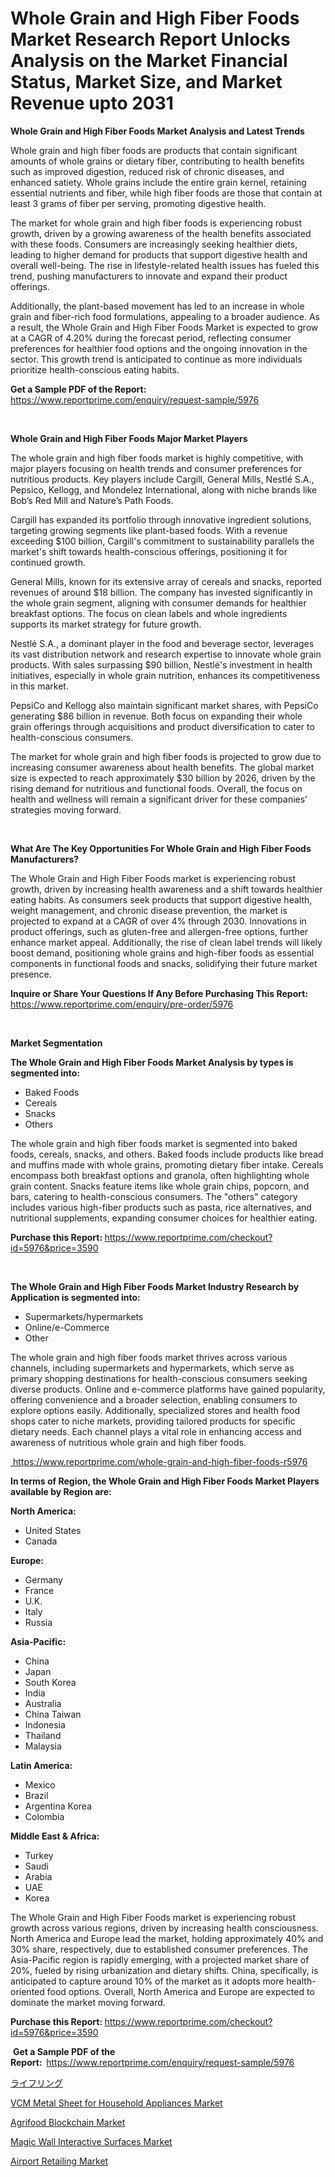 <p><h1>Whole Grain and High Fiber Foods Market Research Report Unlocks Analysis on the Market Financial Status, Market Size, and Market Revenue upto 2031</h1></p><p><strong>Whole Grain and High Fiber Foods Market Analysis and Latest Trends</strong></p>
<p><p>Whole grain and high fiber foods are products that contain significant amounts of whole grains or dietary fiber, contributing to health benefits such as improved digestion, reduced risk of chronic diseases, and enhanced satiety. Whole grains include the entire grain kernel, retaining essential nutrients and fiber, while high fiber foods are those that contain at least 3 grams of fiber per serving, promoting digestive health.</p><p>The market for whole grain and high fiber foods is experiencing robust growth, driven by a growing awareness of the health benefits associated with these foods. Consumers are increasingly seeking healthier diets, leading to higher demand for products that support digestive health and overall well-being. The rise in lifestyle-related health issues has fueled this trend, pushing manufacturers to innovate and expand their product offerings.</p><p>Additionally, the plant-based movement has led to an increase in whole grain and fiber-rich food formulations, appealing to a broader audience. As a result, the Whole Grain and High Fiber Foods Market is expected to grow at a CAGR of 4.20% during the forecast period, reflecting consumer preferences for healthier food options and the ongoing innovation in the sector. This growth trend is anticipated to continue as more individuals prioritize health-conscious eating habits.</p></p>
<p><strong>Get a Sample PDF of the Report:&nbsp;</strong> <a href="https://www.reportprime.com/enquiry/request-sample/5976">https://www.reportprime.com/enquiry/request-sample/5976</a></p>
<p>&nbsp;</p>
<p><strong>Whole Grain and High Fiber Foods Major Market Players</strong></p>
<p><p>The whole grain and high fiber foods market is highly competitive, with major players focusing on health trends and consumer preferences for nutritious products. Key players include Cargill, General Mills, Nestlé S.A., Pepsico, Kellogg, and Mondelez International, along with niche brands like Bob’s Red Mill and Nature’s Path Foods.</p><p>Cargill has expanded its portfolio through innovative ingredient solutions, targeting growing segments like plant-based foods. With a revenue exceeding $100 billion, Cargill's commitment to sustainability parallels the market's shift towards health-conscious offerings, positioning it for continued growth.</p><p>General Mills, known for its extensive array of cereals and snacks, reported revenues of around $18 billion. The company has invested significantly in the whole grain segment, aligning with consumer demands for healthier breakfast options. The focus on clean labels and whole ingredients supports its market strategy for future growth.</p><p>Nestlé S.A., a dominant player in the food and beverage sector, leverages its vast distribution network and research expertise to innovate whole grain products. With sales surpassing $90 billion, Nestlé's investment in health initiatives, especially in whole grain nutrition, enhances its competitiveness in this market.</p><p>PepsiCo and Kellogg also maintain significant market shares, with PepsiCo generating $86 billion in revenue. Both focus on expanding their whole grain offerings through acquisitions and product diversification to cater to health-conscious consumers.</p><p>The market for whole grain and high fiber foods is projected to grow due to increasing consumer awareness about health benefits. The global market size is expected to reach approximately $30 billion by 2026, driven by the rising demand for nutritious and functional foods. Overall, the focus on health and wellness will remain a significant driver for these companies’ strategies moving forward.</p></p>
<p>&nbsp;</p>
<p><strong>What Are The Key Opportunities For Whole Grain and High Fiber Foods Manufacturers?</strong></p>
<p><p>The Whole Grain and High Fiber Foods market is experiencing robust growth, driven by increasing health awareness and a shift towards healthier eating habits. As consumers seek products that support digestive health, weight management, and chronic disease prevention, the market is projected to expand at a CAGR of over 4% through 2030. Innovations in product offerings, such as gluten-free and allergen-free options, further enhance market appeal. Additionally, the rise of clean label trends will likely boost demand, positioning whole grains and high-fiber foods as essential components in functional foods and snacks, solidifying their future market presence.</p></p>
<p><strong>Inquire or Share Your Questions If Any Before Purchasing This Report:</strong> <a href="https://www.reportprime.com/enquiry/pre-order/5976">https://www.reportprime.com/enquiry/pre-order/5976</a></p>
<p>&nbsp;</p>
<p><strong>Market Segmentation</strong></p>
<p><strong>The Whole Grain and High Fiber Foods Market Analysis by types is segmented into:</strong></p>
<p><ul><li>Baked Foods</li><li>Cereals</li><li>Snacks</li><li>Others</li></ul></p>
<p><p>The whole grain and high fiber foods market is segmented into baked foods, cereals, snacks, and others. Baked foods include products like bread and muffins made with whole grains, promoting dietary fiber intake. Cereals encompass both breakfast options and granola, often highlighting whole grain content. Snacks feature items like whole grain chips, popcorn, and bars, catering to health-conscious consumers. The "others" category includes various high-fiber products such as pasta, rice alternatives, and nutritional supplements, expanding consumer choices for healthier eating.</p></p>
<p><strong>Purchase this Report:&nbsp;</strong><a href="https://www.reportprime.com/checkout?id=5976&price=3590">https://www.reportprime.com/checkout?id=5976&price=3590</a></p>
<p>&nbsp;</p>
<p><strong>The Whole Grain and High Fiber Foods Market Industry Research by Application is segmented into:</strong></p>
<p><ul><li>Supermarkets/hypermarkets</li><li>Online/e-Commerce</li><li>Other</li></ul></p>
<p><p>The whole grain and high fiber foods market thrives across various channels, including supermarkets and hypermarkets, which serve as primary shopping destinations for health-conscious consumers seeking diverse products. Online and e-commerce platforms have gained popularity, offering convenience and a broader selection, enabling consumers to explore options easily. Additionally, specialized stores and health food shops cater to niche markets, providing tailored products for specific dietary needs. Each channel plays a vital role in enhancing access and awareness of nutritious whole grain and high fiber foods.</p></p>
<p><a href="https://www.reportprime.com/whole-grain-and-high-fiber-foods-r5976">&nbsp;https://www.reportprime.com/whole-grain-and-high-fiber-foods-r5976</a></p>
<p><strong>In terms of Region, the Whole Grain and High Fiber Foods Market Players available by Region are:</strong></p>
<p>
    <p> <strong> North America: </strong>
        <ul>
            <li>United States</li>
            <li>Canada</li>
        </ul>
        </p> 
    <p> <strong> Europe: </strong>
        <ul>
            <li>Germany</li>
            <li>France</li>
            <li>U.K.</li>
            <li>Italy</li>
            <li>Russia</li>
        </ul>
        </p> 
    <p> <strong> Asia-Pacific: </strong>
        <ul>
            <li>China</li>
            <li>Japan</li>
            <li>South Korea</li>
            <li>India</li>
            <li>Australia</li>
            <li>China Taiwan</li>
            <li>Indonesia</li>
            <li>Thailand</li>
            <li>Malaysia</li>
        </ul>
        </p> 
    <p> <strong> Latin America: </strong>
        <ul>
            <li>Mexico</li>
            <li>Brazil</li>
            <li>Argentina Korea</li>
            <li>Colombia</li>
        </ul>
        </p> 
    <p> <strong> Middle East & Africa: </strong>
        <ul>
            <li>Turkey</li>
            <li>Saudi</li>
            <li>Arabia</li>
            <li>UAE</li>
            <li>Korea</li>
        </ul>
    </p>
    </p>
<p><p>The Whole Grain and High Fiber Foods market is experiencing robust growth across various regions, driven by increasing health consciousness. North America and Europe lead the market, holding approximately 40% and 30% share, respectively, due to established consumer preferences. The Asia-Pacific region is rapidly emerging, with a projected market share of 20%, fueled by rising urbanization and dietary shifts. China, specifically, is anticipated to capture around 10% of the market as it adopts more health-oriented food options. Overall, North America and Europe are expected to dominate the market moving forward.</p></p>
<p><strong>Purchase this Report: </strong><a href="https://www.reportprime.com/checkout?id=5976&price=3590">https://www.reportprime.com/checkout?id=5976&price=3590</a></p>
<p>&nbsp;<strong>Get a Sample PDF of the Report:&nbsp;&nbsp;</strong><a href="https://www.reportprime.com/enquiry/request-sample/5976">https://www.reportprime.com/enquiry/request-sample/5976</a></p>
<p><strong></strong></p>
<p><p><a href="https://medium.com/@beaumontdavv7mp/%E3%83%A9%E3%82%A4%E3%83%95%E3%83%AA%E3%83%B3%E3%82%B0%E5%B8%82%E5%A0%B4%E3%81%AE%E5%8B%95%E5%90%91-%E7%94%A8%E9%80%94-%E7%AB%B6%E4%BA%89%E7%92%B0%E5%A2%83%E3%82%92%E5%88%86%E6%9E%90%E3%81%97%E3%81%9F%E3%83%A9%E3%82%A4%E3%83%95%E3%83%AA%E3%83%B3%E3%82%B0%E7%94%A3%E6%A5%AD%E3%82%A4%E3%83%B3%E3%82%B5%E3%82%A4%E3%83%88%E3%83%AC%E3%83%9D%E3%83%BC%E3%83%88-2024%E5%B9%B4-2031%E5%B9%B4-c3b9b44bf4af">ライフリング</a></p><p><a href="https://issuu.com/reportprime-2/docs/vcm-metal-sheet-for-household-appli_555007f3bd2790">VCM Metal Sheet for Household Appliances Market</a></p><p><a href="https://medium.com/@eloisadavis1985/future-insights-into-the-agrifood-blockchain-market-trends-and-regional-analysis-for-the-year-543df745fcd5">Agrifood Blockchain Market</a></p><p><a href="https://www.linkedin.com/pulse/driving-factors-behind-magic-wall-interactive-surfaces-market-pgbmf?trackingId=AXtmkykQQiaWdPEcIJiDQQ%3D%3D">Magic Wall Interactive Surfaces Market</a></p><p><a href="https://medium.com/@eloisadavis1985/airport-retailing-market-trends-and-regional-insights-forecasted-for-period-from-2024-to-2031-5368ffa643d6">Airport Retailing Market</a></p></p>